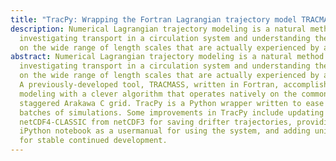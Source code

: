 ```yaml
---
title: "TracPy: Wrapping the Fortran Lagrangian trajectory model TRACMASS"
description: Numerical Lagrangian trajectory modeling is a natural method of
  investigating transport in a circulation system and understanding the physics
  on the wide range of length scales that are actually experienced by a drifter.
abstract: Numerical Lagrangian trajectory modeling is a natural method of
  investigating transport in a circulation system and understanding the physics
  on the wide range of length scales that are actually experienced by a drifter.
  A previously-developed tool, TRACMASS, written in Fortran, accomplishes this
  modeling with a clever algorithm that operates natively on the commonly used
  staggered Arakawa C grid. TracPy is a Python wrapper written to ease running
  batches of simulations. Some improvements in TracPy include updating to
  netCDF4-CLASSIC from netCDF3 for saving drifter trajectories, providing an
  iPython notebook as a usermanual for using the system, and adding unit tests
  for stable continued development.
---
```


